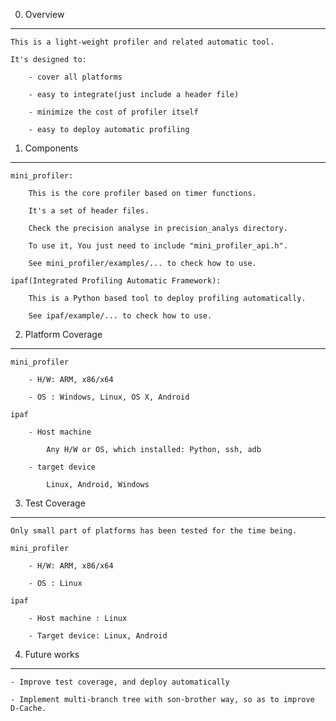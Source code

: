 0. Overview
----
    This is a light-weight profiler and related automatic tool.
    
    It's designed to:
    
        - cover all platforms
        
        - easy to integrate(just include a header file)
        
        - minimize the cost of profiler itself
        
        - easy to deploy automatic profiling

1. Components
----
    mini_profiler: 
        
        This is the core profiler based on timer functions. 
        
        It's a set of header files. 
        
        Check the precision analyse in precision_analys directory. 
        
        To use it, You just need to include "mini_profiler_api.h". 
        
        See mini_profiler/examples/... to check how to use.
    
    ipaf(Integrated Profiling Automatic Framework):
        
        This is a Python based tool to deploy profiling automatically. 
        
        See ipaf/example/... to check how to use. 
        
    
2. Platform Coverage
----
    mini_profiler
        
        - H/W: ARM, x86/x64
        
        - OS : Windows, Linux, OS X, Android
    
    ipaf
        
        - Host machine
            
            Any H/W or OS, which installed: Python, ssh, adb 
        
        - target device
            
            Linux, Android, Windows

3. Test Coverage
----
    Only small part of platforms has been tested for the time being. 

    mini_profiler

        - H/W: ARM, x86/x64
        
        - OS : Linux
    
    ipaf
    
        - Host machine : Linux
        
        - Target device: Linux, Android
        
4. Future works
----
    - Improve test coverage, and deploy automatically
    
    - Implement multi-branch tree with son-brother way, so as to improve D-Cache.  
        
        
            